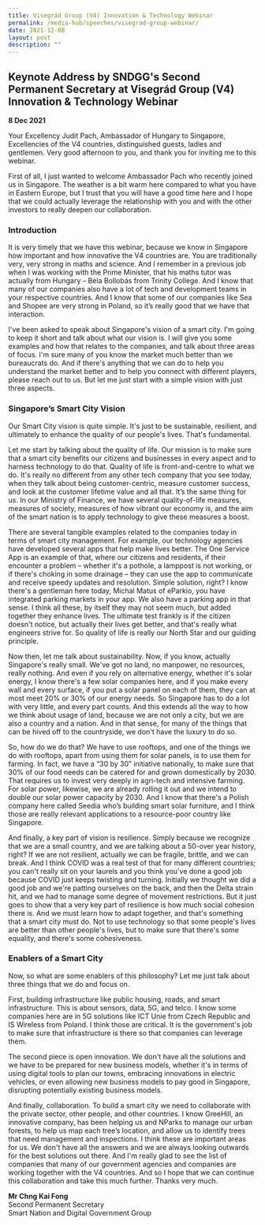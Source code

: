 ```yaml
---
title: Visegrád Group (V4) Innovation & Technology Webinar
permalink: /media-hub/speeches/visegrad-group-webinar/
date: 2021-12-08
layout: post
description: ""
---
```


##  Keynote Address by SNDGG's Second Permanent Secretary at Visegrád Group (V4) Innovation & Technology Webinar

**8 Dec 2021** 

Your Excellency Judit Pach, Ambassador of Hungary to Singapore, Excellencies of the V4 countries, distinguished guests, ladies and gentlemen. Very good afternoon to you, and thank you for inviting me to this webinar. 

First of all, I just wanted to welcome Ambassador Pach who recently joined us in Singapore. The weather is a bit warm here compared to what you have in Eastern Europe, but I trust that you will have a good time here and I hope that we could actually leverage the relationship with you and with the other investors to really deepen our collaboration. 

### Introduction

It is very timely that we have this webinar, because we know in Singapore how important and how innovative the V4 countries are. You are traditionally very, very strong in maths and science. And I remember in a previous job when I was working with the Prime Minister, that his maths tutor was actually from Hungary – Béla Bollobás from Trinity College. And I know that many of our companies also have a lot of tech and development teams in your respective countries. And I know that some of our companies like Sea and Shopee are very strong in Poland, so it’s really good that we have that interaction. 

I've been asked to speak about Singapore's vision of a smart city. I'm going to keep it short and talk about what our vision is. I will give you some examples and how that relates to the companies, and talk about three areas of focus. I'm sure many of you know the market much better than we bureaucrats do. And if there's anything that we can do to help you understand the market better and to help you connect with different players, please reach out to us. But let me just start with a simple vision with just three aspects. 

### Singapore’s Smart City Vision

Our Smart City vision is quite simple. It's just to be sustainable, resilient, and ultimately to enhance the quality of our people's lives. That's fundamental. 

Let me start by talking about the quality of life. Our mission is to make sure that a smart city benefits our citizens and businesses in every aspect and to harness technology to do that. Quality of life is front-and-centre to what we do. It's really no different from any other tech company that you see today, when they talk about being customer-centric, measure customer success, and look at the customer lifetime value and all that. It’s the same thing for us. In our Ministry of Finance, we have several quality-of-life measures, measures of society, measures of how vibrant our economy is, and the aim of the smart nation is to apply technology to give these measures a boost. 

There are several tangible examples related to the companies today in terms of smart city management. For example, our technology agencies have developed several apps that help make lives better. The One Service App is an example of that, where our citizens and residents, if their encounter a problem – whether it's a pothole, a lamppost is not working, or if there's choking in some drainage – they can use the app to communicate and receive speedy updates and resolution. Simple solution, right? I know there's a gentleman here today, Michal Matus of eParkio, you have integrated parking markets in your app. We also have a parking app in that sense. I think all these, by itself they may not seem much, but added together they enhance lives. The ultimate test frankly is if the citizen doesn't notice, but actually their lives get better, and that's really what engineers strive for. So quality of life is really our North Star and our guiding principle. 

Now then, let me talk about sustainability. Now, if you know, actually Singapore's really small. We've got no land, no manpower, no resources, really nothing. And even if you rely on alternative energy, whether it's solar energy, I know there's a few solar companies here, and if you make every wall and every surface, if you put a solar panel on each of them, they can at most meet 20% or 30% of our energy needs. So Singapore has to do a lot with very little, and every part counts. And this extends all the way to how we think about usage of land, because we are not only a city, but we are also a country and a nation. And in that sense, for many of the things that can be hived off to the countryside, we don't have the luxury to do so. 

So, how do we do that? We have to use rooftops, and one of the things we do with rooftops, apart from using them for solar panels, is to use them for farming. In fact, we have a “30 by 30” initiative nationally, to make sure that 30% of our food needs can be catered for and grown domestically by 2030. That requires us to invest very deeply in agri-tech and intensive farming. For solar power, likewise, we are already rolling it out and we intend to double our solar power capacity by 2030. And I know that there's a Polish company here called Seedia who’s building smart solar furniture, and I think those are really relevant applications to a resource-poor country like Singapore. 

And finally, a key part of vision is resilience. Simply because we recognize that we are a small country, and we are talking about a 50-over year history, right? If we are not resilient, actually we can be fragile, brittle, and we can break. And I think COVID was a real test of that for many different countries; you can't really sit on your laurels and you think you've done a good job because COVID just keeps twisting and turning. Initially we thought we did a good job and we're patting ourselves on the back, and then the Delta strain hit, and we had to manage some degree of movement restrictions. But it just goes to show that a very key part of resilience is how much social cohesion there is. And we must learn how to adapt together, and that's something that a smart city must do. Not to use technology so that some people's lives are better than other people's lives, but to make sure that there's some equality, and there's some cohesiveness. 

### Enablers of a Smart City

Now, so what are some enablers of this philosophy? Let me just talk about three things that we do and focus on.

First, building infrastructure like public housing, roads, and smart infrastructure. This is about sensors, data, 5G, and telco. I know some companies here are in 5G solutions like ICT Unie from Czech Republic and IS Wireless from Poland. I think those are critical. It is the government's job to make sure that infrastructure is there so that companies can leverage them. 

The second piece is open innovation. We don't have all the solutions and we have to be prepared for new business models, whether it's in terms of using digital tools to plan our towns, embracing innovations in electric vehicles, or even allowing new business models to pay good in Singapore, disrupting potentially existing business models. 

And finally, collaboration. To build a smart city we need to collaborate with the private sector, other people, and other countries. I know GreeHill, an innovative company, has been helping us and NParks to manage our urban forests, to help us map each tree’s location, and allow us to identify trees that need management and inspections. I think these are important areas for us. We don't have all the answers and we are always looking outwards for the best solutions out there. And I'm really glad to see the list of companies that many of our government agencies and companies are working together with the V4 countries. And so I hope that we can continue this collaboration and take this much further. Thanks very much.

**Mr Chng Kai Fong**<br>
Second Permanent Secretary<br>
Smart Nation and Digital Government Group
